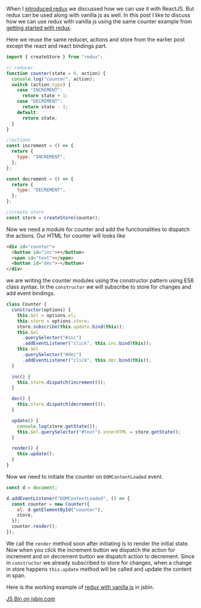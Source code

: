 <!--


---
 "Redux : using with vanilla JS"
excerpt: "A simple example to show how we can use redux with vanilla JS"
date: 2016-02-19 00:00:00 IST
updated: 2016-02-19 00:00:00 IST
categories: javascript
tags: redux
---

-->
<!DOCTYPE html>
<html>

<head>
  <title>basic-git-workflow</title>
  <meta charset="utf-8">
  <meta name="viewport" content="width=device-width, initial-scale=1.0">

  <link rel="stylesheet" href="./css/bootstrap.css">
  <link rel="stylesheet" href="./css/bootstrap.grid.css">
  <link rel="stylesheet" href="./css/bootstrap.min.css">
  <link rel="stylesheet" href="./css/bootstrap-reboot.min.css">
  <link rel="stylesheet" href="./css/bootstrap.css.map">
  <link rel="stylesheet" href="./css/blog-home.css">
  <link rel="stylesheet" href="./css/prism.css">
  <script async defer src="./css/prism.js"></script>
</head>

<body>

When I [introduced redux](/2016/02/redux.html) we discussed how we can use it with ReactJS. But redux can be used along with vanilla js as well. In this post I like to discuss how we can use redux with vanilla js using the same counter example from [getting started with redux](/2016/02/redux.html).

Here we reuse the same reducer, actions and store from the earlier post except the react and react bindings part.

```js
import { createStore } from "redux";

// reducer
function counter(state = 0, action) {
  console.log("counter", action);
  switch (action.type) {
    case "INCREMENT":
      return state + 1;
    case "DECREMENT":
      return state - 1;
    default:
      return state;
  }
}

//actions
const increment = () => {
  return {
    type: "INCREMENT",
  };
};

const decrement = () => {
  return {
    type: "DECREMENT",
  };
};

//create store
const store = createStore(counter);
```

Now we need a module for counter and add the functionalities to dispatch the actions. Our HTML for counter will looks like

```html
<div id="counter">
  <button id="inc">+</button>
  <span id="text"></span>
  <button id="dec">-</button>
</div>
```

we are writing the counter modules using the constructor pattern using ES6 class syntax.
In the `constructor` we will subscribe to store for changes and add event bindings.

```js
class Counter {
  constructor(options) {
    this.$el = options.el;
    this.store = options.store;
    store.subscribe(this.update.bind(this));
    this.$el
      .querySelector("#inc")
      .addEventListener("click", this.inc.bind(this));
    this.$el
      .querySelector("#dec")
      .addEventListener("click", this.dec.bind(this));
  }

  inc() {
    this.store.dispatch(increment());
  }

  dec() {
    this.store.dispatch(decrement());
  }

  update() {
    console.log(store.getState());
    this.$el.querySelector("#text").innerHTML = store.getState();
  }

  render() {
    this.update();
  }
}
```

Now we need to initiate the counter on `DOMContentLoaded` event.

```js
const d = document;

d.addEventListener("DOMContentLoaded", () => {
  const counter = new Counter({
    el: d.getElementById("counter"),
    store,
  });
  counter.render();
});
```

We call the `render` method soon after initiating is to render the initial state.
Now when you click the increment button we dispatch the action for increment and on decrement button we dispatch action to decrement. Since in `constructor` we already subscribed to store for changes, when a change in store happens `this.update` method will be called and update the content in span.

Here is the working example of [redux with vanilla js](https://jsbin.com/juqoce/1/edit?js,output) in jsbin.

<a class="jsbin-embed" href="http://jsbin.com/juqoce/embed?js,output">JS Bin on jsbin.com</a><script src="http://static.jsbin.com/js/embed.min.js?3.35.9"></script>
